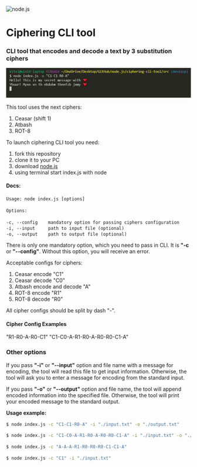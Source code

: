 ![node.js](https://img.shields.io/badge/node.js-16.x-green)

# Ciphering CLI tool

### CLI tool that encodes and decode a text by 3 substitution ciphers

![Ciphering CLI tool](./assets/CLI-tool-screenshot.PNG)

This tool uses the next ciphers:

1. Ceasar (shift 1)
1. Atbash
1. ROT-8

To launch ciphering CLI tool you need:

1. fork this repository
1. clone it to your PC
1. download [node.js](https://nodejs.org/en/)
1. using terminal start index.js with node

#### Docs:

    Usage: node index.js [options]

    Options:

    -c, --config    mandatory option for passing ciphers configuration
    -i, --input     path to input file (optional)
    -o, --output    path to output file (optional)

There is only one mandatory option, which you need to pass in CLI. It is **"-c** or **"--config"**.
Without this option, you will receive an error.

Acceptable configs for ciphers:

1. Ceasar encode "C1"
1. Ceasar decode "C0"
1. Atbash encode and decode "A"
1. ROT-8 encode "R1"
1. ROT-8 decode "R0"

All cipher configs should be split by dash "-".

#### Cipher Config Examples

"R1-R0-A-R0-C1"
"C1-C0-A-R1-R0-A-R0-R0-C1-A"

### Other options

If you pass **"-i"** or **"--input"** option and file name with a message for encoding, the tool will read this file to get input information. Otherwise, the tool will ask you to enter a message for encoding from the standard input.

If you pass **"-o"** or **"--output"** option and file name, the tool will append encoded information into the specified file. Otherwise, the tool will print your encoded message to the standard output.

**Usage example:**

```bash
$ node index.js -c "C1-C1-R0-A" -i "./input.txt" -o "./output.txt"
```

```bash
$ node index.js -c "C1-C0-A-R1-R0-A-R0-R0-C1-A" -i "./input.txt" -o "./output.txt"
```

```bash
$ node index.js -c "A-A-A-R1-R0-R0-R0-C1-C1-A"
```

```bash
$ node index.js -c "C1" -i "./input.txt"
```
